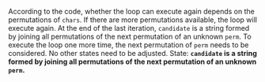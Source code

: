 According to the code, whether the loop can execute again depends on the permutations of `chars`. If there are more permutations available, the loop will execute again. At the end of the last iteration, `candidate` is a string formed by joining all permutations of the next permutation of an unknown `perm`. To execute the loop one more time, the next permutation of `perm` needs to be considered. No other states need to be adjusted.
State: **`candidate` is a string formed by joining all permutations of the next permutation of an unknown `perm`.**